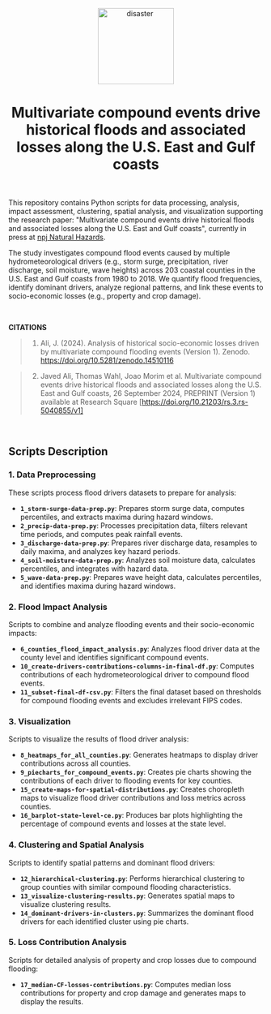 <p align="center">
    <img src="https://github.com/javedali99/compound-flooding-impacts-usa-coastline/assets/15319503/b8cb6c25-3f0f-4788-bbcd-3387c6267e48" alt="disaster" width="150" height="150">
  </a>
  <h1 align="center">Multivariate compound events drive historical floods and associated losses along the U.S. East and Gulf coasts</h1>
</p>

<!--
<br>

<p align="center">
  <img src="https://github.com/javedali99/compound-flooding-impacts-usa-coastline/assets/15319503/89d1da7d-db26-42c9-815d-bdf33a352504" alt="flooding"/></a>
</p>
-->

</br>

This repository contains Python scripts for data processing, analysis, impact assessment, clustering, spatial analysis, and visualization supporting the research paper: "Multivariate compound events drive historical floods and associated losses along the U.S. East and Gulf coasts", currently in press at [npj Natural Hazards](https://www.nature.com/npjnathazards/).

The study investigates compound flood events caused by multiple hydrometeorological drivers (e.g., storm surge, precipitation, river discharge, soil moisture, wave heights) across 203 coastal counties in the U.S. East and Gulf coasts from 1980 to 2018. We quantify flood frequencies, identify dominant drivers, analyze regional patterns, and link these events to socio-economic losses (e.g., property and crop damage).

</br>

**CITATIONS**
>1. Ali, J. (2024). Analysis of historical socio-economic losses driven by multivariate compound flooding events (Version 1). Zenodo. https://doi.org/10.5281/zenodo.14510116

>2. Javed Ali, Thomas Wahl, Joao Morim et al. Multivariate compound events drive historical floods and associated losses along the U.S. East and Gulf coasts, 26 September 2024, PREPRINT (Version 1) available at Research Square [https://doi.org/10.21203/rs.3.rs-5040855/v1]

</br>



## **Scripts Description**

### **1. Data Preprocessing**  
These scripts process flood drivers datasets to prepare for analysis:  
- **`1_storm-surge-data-prep.py`**: Prepares storm surge data, computes percentiles, and extracts maxima during hazard windows.  
- **`2_precip-data-prep.py`**: Processes precipitation data, filters relevant time periods, and computes peak rainfall events.  
- **`3_discharge-data-prep.py`**: Prepares river discharge data, resamples to daily maxima, and analyzes key hazard periods.  
- **`4_soil-moisture-data-prep.py`**: Analyzes soil moisture data, calculates percentiles, and integrates with hazard data.  
- **`5_wave-data-prep.py`**: Prepares wave height data, calculates percentiles, and identifies maxima during hazard windows.  



### **2. Flood Impact Analysis**  
Scripts to combine and analyze flooding events and their socio-economic impacts:  
- **`6_counties_flood_impact_analysis.py`**: Analyzes flood driver data at the county level and identifies significant compound events.  
- **`10_create-drivers-contributions-columns-in-final-df.py`**: Computes contributions of each hydrometeorological driver to compound flood events.  
- **`11_subset-final-df-csv.py`**: Filters the final dataset based on thresholds for compound flooding events and excludes irrelevant FIPS codes.  



### **3. Visualization**  
Scripts to visualize the results of flood driver analysis:  
- **`8_heatmaps_for_all_counties.py`**: Generates heatmaps to display driver contributions across all counties.  
- **`9_piecharts_for_compound_events.py`**: Creates pie charts showing the contributions of each driver to flooding events for key counties.  
- **`15_create-maps-for-spatial-distributions.py`**: Creates choropleth maps to visualize flood driver contributions and loss metrics across counties.  
- **`16_barplot-state-level-ce.py`**: Produces bar plots highlighting the percentage of compound events and losses at the state level.


### **4. Clustering and Spatial Analysis**  
Scripts to identify spatial patterns and dominant flood drivers:  
- **`12_hierarchical-clustering.py`**: Performs hierarchical clustering to group counties with similar compound flooding characteristics.  
- **`13_visualize-clustering-results.py`**: Generates spatial maps to visualize clustering results.  
- **`14_dominant-drivers-in-clusters.py`**: Summarizes the dominant flood drivers for each identified cluster using pie charts.  



### **5. Loss Contribution Analysis**  
Scripts for detailed analysis of property and crop losses due to compound flooding:  
- **`17_median-CF-losses-contributions.py`**: Computes median loss contributions for property and crop damage and generates maps to display the results.  






